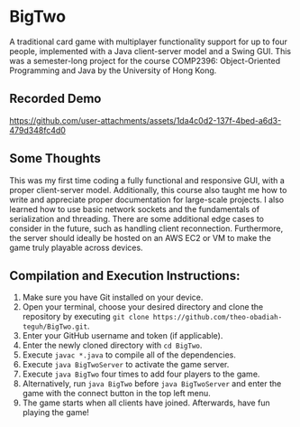 # BigTwo
A traditional card game with multiplayer functionality support for up to four people, implemented with a Java client-server model and a Swing GUI. This was a semester-long project for the course COMP2396: Object-Oriented Programming and Java by the University of Hong Kong.

## Recorded Demo
https://github.com/user-attachments/assets/1da4c0d2-137f-4bed-a6d3-479d348fc4d0

## Some Thoughts
This was my first time coding a fully functional and responsive GUI, with a proper client-server model. Additionally, this course also taught me how to write and appreciate proper documentation for large-scale projects. I also learned how to use basic network sockets and the fundamentals of serialization and threading. There are some additional edge cases to consider in the future, such as handling client reconnection. Furthermore, the server should ideally be hosted on an AWS EC2 or VM to make the game truly playable across devices.

## Compilation and Execution Instructions:
1. Make sure you have Git installed on your device.
1. Open your terminal, choose your desired directory and clone the repository by executing `git clone https://github.com/theo-obadiah-teguh/BigTwo.git`.
1. Enter your GitHub username and token (if applicable).
1. Enter the newly cloned directory with `cd BigTwo`.
1. Execute `javac *.java` to compile all of the dependencies.
1. Execute `java BigTwoServer` to activate the game server.
1. Execute `java BigTwo` four times to add four players to the game.
1. Alternatively, run `java BigTwo` before `java BigTwoServer` and enter the game with the connect button in the top left menu.
1. The game starts when all clients have joined. Afterwards, have fun playing the game!

